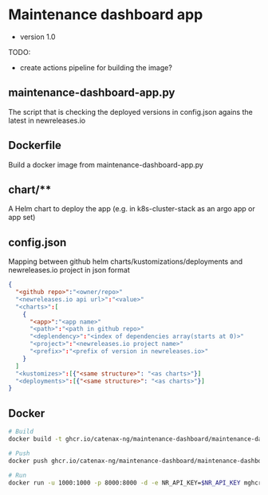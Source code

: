 # Maintenance dashboard app

  - version 1.0

TODO:

  - create actions pipeline for building the image?

## maintenance-dashboard-app.py

The script that is checking the deployed versions in config.json agains the latest in newreleases.io

## Dockerfile

Build a docker image from maintenance-dashboard-app.py

## chart/**

A Helm chart to deploy the app (e.g. in k8s-cluster-stack as an argo app or app set)

## config.json

Mapping between github helm charts/kustomizations/deployments and newreleases.io project in json format

```json
{
  "<github repo>":"<owner/repo>"
  "<newreleases.io api url>":"<value>"
  "<charts>":[
    {
      "<app>":"<app name>"
      "<path>":"<path in github repo>"
      "<deplendency>":"<index of dependencies array(starts at 0)>"
      "<project>":"<newreleases.io project name>"
      "<prefix>":"<prefix of version in newreleases.io>"
    }
  ]
  "<kustomizes>":[{"<same structure>": "<as charts>"}]
  "<deployments>":[{"<same structure>": "<as charts>"}]
}
```

## Docker

```bash
# Build
docker build -t ghcr.io/catenax-ng/maintenance-dashboard/maintenance-dashboard-app .

# Push
docker push ghcr.io/catenax-ng/maintenance-dashboard/maintenance-dashboard-app

# Run
docker run -u 1000:1000 -p 8000:8000 -d -e NR_API_KEY=$NR_API_KEY mghcr.io/catenax-ng/maintenance-dashboard/aintenance-dashboard-app
```
